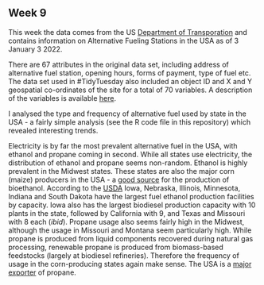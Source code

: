 ## Week 9

This week the data comes from the US [Department of Transporation](https://data-usdot.opendata.arcgis.com/datasets/usdot::alternative-fueling-stations/about) and contains information on Alternative Fueling Stations in the USA as of 3 January 3 2022.

There are 67 attributes in the original data set, including address of alternative fuel station, opening hours, forms of payment, type of fuel etc. The data set used in #TidyTuesday also included an object ID and X and Y geospatial co-ordinates of the site for a total of 70 variables. A description of the variables is available [here](https://afdc.energy.gov/data_download/alt_fuel_stations_format).

I analysed the type and frequency of alternative fuel used by state in the USA - a fairly simple analysis (see the R code file in this repository) which revealed interesting trends. 

Electricity is by far the most prevalent alternative fuel in the USA, with ethanol and propane coming in second. While all states use electricity, the distribution of ethanol and propane seems non-random. Ethanol is highly prevalent in the Midwest states. These states are also the major corn (maize) producers in the USA - a [good source](https://www.statista.com/statistics/1106316/us-share-ethanol-production-by-feedstock-type/) for the production of bioethanol. According to the [USDA](https://www.ers.usda.gov/data-products/u-s-bioenergy-statistics/) Iowa, Nebraska, Illinois, Minnesota, Indiana and South Dakota have the largest fuel ethanol production facilities by capacity. Iowa also has the largest biodiesel production capacity with 10 plants in the state, followed by California with 9, and Texas and Missouri with 8 each (_ibid_). Propane usage also seems fairly high in the Midwest, although the usage in Missouri and Montana seem particularly high. While propane is produced from liquid components recovered during natural gas processing, renewable propane is produced from biomass-based feedstocks (largely at biodiesel refineries). Therefore the frequency of usage in the corn-producing states again make sense. The USA is a [major exporter](https://www.eia.gov/todayinenergy/detail.php?id=47036) of propane. 
